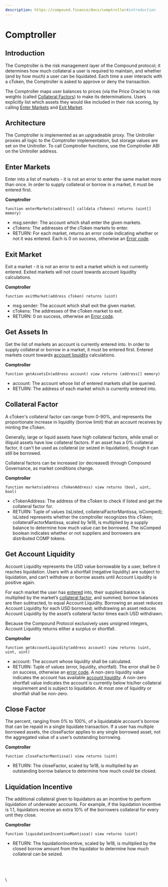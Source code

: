 ```yaml
---
description: https://compound.finance/docs/comptroller#introduction
---
```


# Comptroller

## Introduction

The Comptroller is the risk management layer of the Compound protocol; it determines how much collateral a user is required to maintain, and whether (and by how much) a user can be liquidated. Each time a user interacts with a cToken, the Comptroller is asked to approve or deny the transaction.

The Comptroller maps user balances to prices (via the Price Oracle) to risk weights (called [Collateral Factors](https://compound.finance/docs/comptroller#collateral-factor)) to make its determinations. Users explicitly list which assets they would like included in their risk scoring, by calling [Enter Markets](https://compound.finance/docs/comptroller#enter-markets) and [Exit Market](https://compound.finance/docs/comptroller#exit-market).

## Architecture

The Comptroller is implemented as an upgradeable proxy. The Unitroller proxies all logic to the Comptroller implementation, but storage values are set on the Unitroller. To call Comptroller functions, use the Comptroller ABI on the Unitroller address.

## Enter Markets

Enter into a list of markets - it is not an error to enter the same market more than once. In order to supply collateral or borrow in a market, it must be entered first.

**Comptroller**

```solidity
function enterMarkets(address[] calldata cTokens) returns (uint[] memory)
```

* msg.sender: The account which shall enter the given markets.
* cTokens: The addresses of the cToken markets to enter.
* RETURN: For each market, returns an error code indicating whether or not it was entered. Each is 0 on success, otherwise an [Error code](https://compound.finance/docs/comptroller#error-codes).

## Exit Market

Exit a market - it is not an error to exit a market which is not currently entered. Exited markets will not count towards account liquidity calculations.

**Comptroller**

```solidity
function exitMarket(address cToken) returns (uint)
```

* msg.sender: The account which shall exit the given market.
* cTokens: The addresses of the cToken market to exit.
* RETURN: 0 on success, otherwise an [Error code](https://compound.finance/docs/comptroller#error-codes).

## Get Assets In

Get the list of markets an account is currently entered into. In order to supply collateral or borrow in a market, it must be entered first. Entered markets count towards [account liquidity](https://compound.finance/docs/comptroller#account-liquidity) calculations.

**Comptroller**

```solidity
function getAssetsIn(address account) view returns (address[] memory)
```

* account: The account whose list of entered markets shall be queried.
* RETURN: The address of each market which is currently entered into.

## Collateral Factor

A cToken's collateral factor can range from 0-90%, and represents the proportionate increase in liquidity (borrow limit) that an account receives by minting the cToken.

Generally, large or liquid assets have high collateral factors, while small or illiquid assets have low collateral factors. If an asset has a 0% collateral factor, it can't be used as collateral (or seized in liquidation), though it can still be borrowed.

Collateral factors can be increased (or decreased) through Compound Governance, as market conditions change.

**Comptroller**

```solidity
function markets(address cTokenAddress) view returns (bool, uint, bool)
```

* cTokenAddress: The address of the cToken to check if listed and get the collateral factor for.
* RETURN: Tuple of values (isListed, collateralFactorMantissa, isComped); isListed represents whether the comptroller recognizes this cToken; collateralFactorMantissa, scaled by 1e18, is multiplied by a supply balance to determine how much value can be borrowed. The isComped boolean indicates whether or not suppliers and borrowers are distributed COMP tokens.

## Get Account Liquidity

Account Liquidity represents the USD value borrowable by a user, before it reaches liquidation. Users with a shortfall (negative liquidity) are subject to liquidation, and can’t withdraw or borrow assets until Account Liquidity is positive again.

For each market the user has [entered](https://compound.finance/docs/comptroller#enter-markets) into, their supplied balance is multiplied by the market’s [collateral factor](https://compound.finance/docs/comptroller#collateral-factor), and summed; borrow balances are then subtracted, to equal Account Liquidity. Borrowing an asset reduces Account Liquidity for each USD borrowed; withdrawing an asset reduces Account Liquidity by the asset’s collateral factor times each USD withdrawn.

Because the Compound Protocol exclusively uses unsigned integers, Account Liquidity returns either a surplus or shortfall.

**Comptroller**

```solidity
function getAccountLiquidity(address account) view returns (uint, uint, uint)
```

* account: The account whose liquidity shall be calculated.
* RETURN: Tuple of values (error, liquidity, shortfall). The error shall be 0 on success, otherwise an [error code](https://compound.finance/docs/comptroller#error-codes). A non-zero liquidity value indicates the account has available [account liquidity](https://compound.finance/docs/comptroller#account-liquidity). A non-zero shortfall value indicates the account is currently below his/her collateral requirement and is subject to liquidation. At most one of liquidity or shortfall shall be non-zero.

## Close Factor

The percent, ranging from 0% to 100%, of a liquidatable account's borrow that can be repaid in a single liquidate transaction. If a user has multiple borrowed assets, the closeFactor applies to any single borrowed asset, not the aggregated value of a user’s outstanding borrowing.

**Comptroller**

```solidity
function closeFactorMantissa() view returns (uint)
```

* RETURN: The closeFactor, scaled by 1e18, is multiplied by an outstanding borrow balance to determine how much could be closed.

## Liquidation Incentive

The additional collateral given to liquidators as an incentive to perform liquidation of underwater accounts. For example, if the liquidation incentive is 1.1, liquidators receive an extra 10% of the borrowers collateral for every unit they close.

**Comptroller**

```solidity
function liquidationIncentiveMantissa() view returns (uint)
```

* RETURN: The liquidationIncentive, scaled by 1e18, is multiplied by the closed borrow amount from the liquidator to determine how much collateral can be seized.

\
\
\
\
